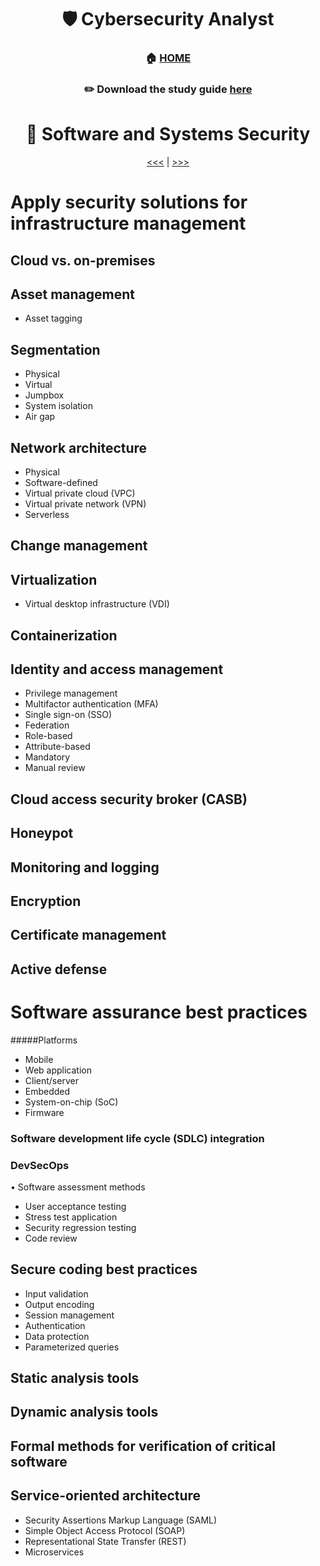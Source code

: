 <div align='center'>

# 🛡️ Cybersecurity Analyst

### 🏠 [HOME](README.md)
### ✏️ Download the study guide [here](https://comptiacdn.azureedge.net/webcontent/docs/default-source/exam-objectives/comptia-cysa-cs0-002-exam-objectives-(6-0).pdf?sfvrsn=86668f47_2)

# 💾 Software and Systems Security
[<<<](part1.md) | [>>>](part3.md)

</div>

# Apply security solutions for infrastructure management
## Cloud vs. on-premises
## Asset management
- Asset tagging
## Segmentation
- Physical
- Virtual
- Jumpbox
- System isolation
 - Air gap
## Network architecture
- Physical
- Software-defined
- Virtual private cloud (VPC)
- Virtual private network (VPN)
- Serverless
## Change management
## Virtualization
- Virtual desktop infrastructure (VDI)
## Containerization
## Identity and access management
- Privilege management
- Multifactor authentication (MFA)
- Single sign-on (SSO)
- Federation
- Role-based
- Attribute-based
- Mandatory
- Manual review
## Cloud access security broker (CASB)
## Honeypot
## Monitoring and logging
## Encryption
## Certificate management
## Active defense



# Software assurance best practices
#####Platforms
- Mobile
- Web application
- Client/server
- Embedded
- System-on-chip (SoC)
- Firmware
### Software development life cycle (SDLC) integration
### DevSecOps
• Software assessment methods
- User acceptance testing
- Stress test application
- Security regression testing
- Code review
## Secure coding best practices
- Input validation
- Output encoding
- Session management
- Authentication
- Data protection
- Parameterized queries
## Static analysis tools
## Dynamic analysis tools
## Formal methods for verification of critical software
## Service-oriented architecture
- Security Assertions Markup Language (SAML)
- Simple Object Access Protocol (SOAP)
- Representational State Transfer (REST)
- Microservices
